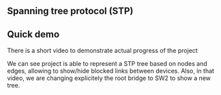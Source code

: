 ## Spanning tree protocol (STP)

## Quick demo

There is a short video to demonstrate actual progress of the project

We can see project is able to represent a STP tree based on nodes and edges, allowing to show/hide blocked links between devices. Also, in that video, we are changing explicitely the root bridge to SW2 to show a new tree. 